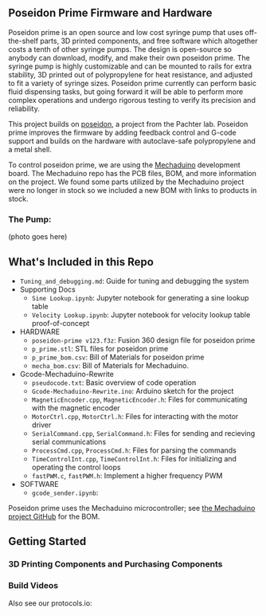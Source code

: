## Poseidon Prime Firmware and Hardware
Poseidon prime is an open source and low cost syringe pump that uses off-the-shelf parts, 3D printed components, and free software which altogether costs a tenth of other syringe pumps. The design is open-source so anybody can download, modify, and make their own poseidon prime. The syringe pump is highly customizable and can be mounted to rails for extra stability, 3D printed out of polypropylene for heat resistance, and adjusted to fit a variety of syringe sizes. Poseidon prime currently can perform basic fluid dispensing tasks, but going forward it will be able to perform more complex operations and undergo rigorous testing to verify its precision and reliability.

This project builds on [poseidon](https://github.com/pachterlab/poseidon), a project from the Pachter lab. Poseidon prime improves the firmware by adding feedback control and G-code support and builds on the hardware with autoclave-safe polypropylene and a metal shell.

To control poseidon prime, we are using the [Mechaduino](https://github.com/jcchurch13/Mechaduino-Hardware) development board. The Mechaduino repo has the PCB files, BOM, and more information on the project. We found some parts utilized by the Mechaduino project were no longer in stock so we included a new BOM with links to products in stock. 

### The Pump:
(photo goes here)

## What's Included in this Repo
- `Tuning_and_debugging.md`: Guide for tuning and debugging the system
- Supporting Docs
	- `Sine Lookup.ipynb`: Jupyter notebook for generating a sine lookup table
	- `Velocity Lookup.ipynb`: Jupyter notebook for velocity lookup table proof-of-concept
- HARDWARE
	- `poseidon-prime v123.f3z`: Fusion 360 design file for poseidon prime
	- `p_prime.stl`: STL files for poseidon prime
	- `p_prime_bom.csv`: Bill of Materials for poseidon prime
	- `mecha_bom.csv`: Bill of Materials for Mechaduino.
- Gcode-Mechaduino-Rewrite
	- `pseudocode.txt`: Basic overview of code operation
	- `Gcode-Mechaduino-Rewrite.ino`: Arduino sketch for the project
	- `MagneticEncoder.cpp`, `MagneticEncoder.h`: Files for communicating with the magnetic encoder
	- `MotorCtrl.cpp`, `MotorCtrl.h`: Files for interacting with the motor driver
	- `SerialCommand.cpp`, `SerialCommand.h`: Files for sending and recieving serial communications
	- `ProcessCmd.cpp`, `ProcessCmd.h`: Files for parsing the commands
	- `TimeControlInt.cpp`, `TimeControlInt.h`: Files for initializing and operating the control loops
	- `fastPWM.c`, `fastPWM.h`: Implement a higher frequency PWM
- SOFTWARE
	- `gcode_sender.ipynb`: 

Poseidon prime uses the Mechaduino microcontroller; see [the Mechaduino project GitHub](https://github.com/jcchurch13/Mechaduino-Hardware) for the BOM.

## Getting Started
### 3D Printing Components and Purchasing Components

### Build Videos
Also see our protocols.io:

## 